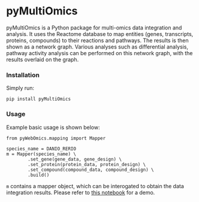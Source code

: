 # pyMultiOmics

pyMultiOmics is a Python package for multi-omics data integration and analysis. 
It uses the Reactome database to map entities (genes, transcripts, proteins, compounds) to
their reactions and pathways. The results is then shown as a network graph. Various analyses such as
differential analysis, pathway activity analysis can be performed on this network graph, with the results 
overlaid on the graph.

### Installation

Simply run:
```
pip install pyMultiOmics
```

### Usage

Example basic usage is shown below:
```
from pyWebOmics.mapping import Mapper

species_name = DANIO_RERIO
m = Mapper(species_name) \
        .set_gene(gene_data, gene_design) \
        .set_protein(protein_data, protein_design) \
        .set_compound(compound_data, compound_design) \
        .build()
```

`m` contains a mapper object, which can be interogated to obtain the data integration results. 
Please refer to [this notebook](https://github.com/glasgowcompbio/pyMultiOmics/blob/main/notebooks/zebrafish_demo.ipynb) for a demo.

